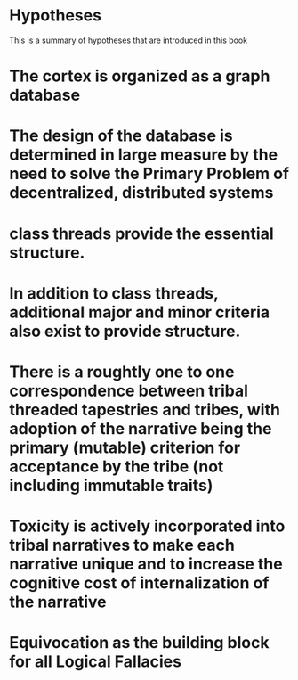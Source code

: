 Hypotheses
=====

This is a summary of hypotheses that are introduced in this book

# The cortex is organized as a graph database

# The design of the database is determined in large measure by the need to solve the Primary Problem of decentralized, distributed systems

# class threads provide the essential structure. 

# In addition to class threads, additional major and minor criteria also exist to provide structure.

# There is a roughtly one to one correspondence between tribal threaded tapestries and tribes, with adoption of the narrative being the primary (mutable) criterion for acceptance by the tribe (not including immutable traits)

# Toxicity is actively incorporated into tribal narratives to make each narrative unique and to increase the cognitive cost of internalization of the narrative

# Equivocation as the building block for all Logical Fallacies
